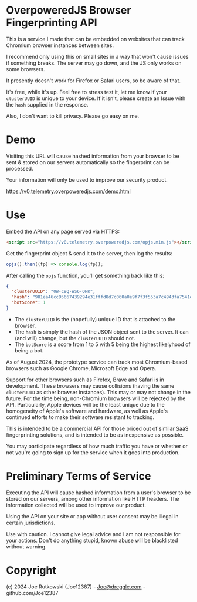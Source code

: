 # OverpoweredJS Browser Fingerprinting API
This is a service I made that can be embedded on websites that can track Chromium browser instances between sites.

I recommend only using this on small sites in a way that won't cause issues if something breaks. The server may go down, and the JS only works on some browsers.

It presently doesn't work for Firefox or Safari users, so be aware of that.

It's free, while it's up. Feel free to stress test it, let me know if your `clusterUUID` is unique to your device. If it isn't, please create an Issue with the `hash` supplied in the response.

Also, I don't want to kill privacy. Please go easy on me.

# Demo
Visiting this URL will cause hashed information from your browser to be sent & stored on our servers automatically so the fingerprint can be processed.

Your information will only be used to improve our security product.

https://v0.telemetry.overpoweredjs.com/demo.html

# Use
Embed the API on any page served via HTTPS:
```html
<script src="https://v0.telemetry.overpoweredjs.com/opjs.min.js"></script>
```

Get the fingerprint object & send it to the server, then log the results:
```js
opjs().then((fp) => console.log(fp));
```

After calling the `opjs` function, you'll get something back like this:
```json
{
  "clusterUUID": "0W-C9Q-WS6-OHK",
  "hash": "981ea46cc95667439294e31fffd8d7c060a0e9f7f3f553a7c4943fa7541d9747",
  "botScore": 1
}
```

- The `clusterUUID` is the (hopefully) unique ID that is attached to the browser.
- The `hash` is simply the hash of the JSON object sent to the server. It can (and will) change, but the `clusterUUID` should not.
- The `botScore` is a score from 1 to 5 with 5 being the highest likelyhood of being a bot.

As of August 2024, the prototype service can track most Chromium-based browsers such as Google Chrome, Microsoft Edge and Opera.

Support for other browsers such as Firefox, Brave and Safari is in development. These browsers may cause collisions (having the same `clusterUUID` as other browser instances). This may or may not change in the future. For the time being, non-Chromium browsers will be rejected by the API. Particularly, Apple devices will be the least unique due to the homogeneity of Apple's software and hardware, as well as Apple's continued efforts to make their software resistant to tracking.

This is intended to be a commercial API for those priced out of similar SaaS fingerprinting solutions, and is intended to be as inexpensive as possible.

You may participate regardless of how much traffic you have or whether or not you're going to sign up for the service when it goes into production.

# Preliminary Terms of Service
Executing the API will cause hashed information from a user's browser to be stored on our servers, among other information like HTTP headers. The information collected will be used to improve our product.

Using the API on your site or app without user consent may be illegal in certain jurisdictions.

Use with caution. I cannot give legal advice and I am not responsible for your actions. Don't do anything stupid, known abuse will be blacklisted without warning.

# Copyright
(c) 2024 Joe Rutkowski (Joe12387) - Joe@dreggle.com - github.com/Joe12387
